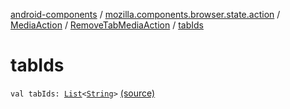 [android-components](../../../index.md) / [mozilla.components.browser.state.action](../../index.md) / [MediaAction](../index.md) / [RemoveTabMediaAction](index.md) / [tabIds](./tab-ids.md)

# tabIds

`val tabIds: `[`List`](https://kotlinlang.org/api/latest/jvm/stdlib/kotlin.collections/-list/index.html)`<`[`String`](https://kotlinlang.org/api/latest/jvm/stdlib/kotlin/-string/index.html)`>` [(source)](https://github.com/mozilla-mobile/android-components/blob/master/components/browser/state/src/main/java/mozilla/components/browser/state/action/BrowserAction.kt#L442)